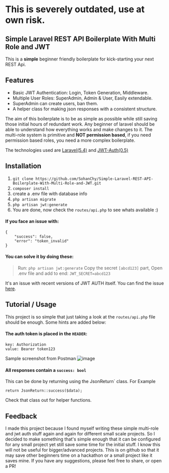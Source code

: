 # This is severely outdated, use at own risk.

## Simple Laravel REST API Boilerplate With Multi Role and JWT

This is a **simple** beginner friendly boilerplate for kick-starting your next REST Api. 

## Features
*  Basic JWT Authentication: Login, Token Generation, Middleware.
*  Multiple User Roles: SuperAdmin, Admin & User, Easily extendable.
*  SuperAdmin can create users, ban them.
*  A helper class for making json responses with a consistent structure.

The aim of this boilerplate is to be as simple as possible while still saving those initial hours of redundant work.
Any beginner of laravel should be able to understand how everything works and make changes to it.
The multi-role system is primitive and **NOT permission based**, if you need permission based roles,
you need a more complex boilerplate.

The technologies used are [Laravel(5.4)](https://laravel.com/docs/5.4/) and [JWT-Auth(0.5)](https://github.com/tymondesigns/jwt-auth)

## Installation

1. `git clone https://github.com/SohanChy/Simple-Laravel-REST-API-Boilerplate-With-Multi-Role-and-JWT.git`
2. `composer install`
3.  create a .env file with database info
4. `php artisan migrate`
5. `php artisan jwt:generate`
6.  You are done, now check the `routes/api.php` to see whats available :)

#### **If** you face an issue with: 
```
{
    "success": false,
    "error": "token_invalid"
}
```
#### You can solve it by doing these:
> Run: `php artisan jwt:generate`
> Copy the secret `[abcd123]` part,
> Open .env file and add to end:
> `JWT_SECRET=abcd123`

It's an issue with recent versions of JWT AUTH itself.
You can find the issue  [here](https://github.com/tymondesigns/jwt-auth/issues/1425).


## Tutorial / Usage

This project is so simple that just taking a look at the `routes/api.php` file should be enough. Some hints are added below:

#### The auth token is placed in the `HEADER`:
```
key: Authorization 
value: Bearer token123
```
Sample screenshot from Postman
![image](https://user-images.githubusercontent.com/12531780/34462706-fa91bb76-ee73-11e7-880d-dc9320c3eb14.png)

#### All responses contain a `success: bool`
This can be done by returning using the JsonReturn` class.
For Example 

`return JsonReturn::success($data);`

Check that class out for helper functions.

## Feedback

I made this project because I found myself writing these simple multi-role and jwt auth stuff again and again
for different small scale projects.
So I decided to make something that's simple enough that it can be configured for any small project
yet still save some time for the initial stuff. I know this will not be useful for bigger/advanced projects. 
This is on github so that it may save other beginners time on a hackathon or a small project like it saves mine. 
If you have any suggestions, please feel free to share, or open a PR!
